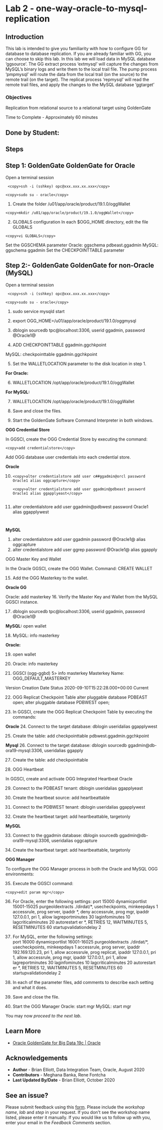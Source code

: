 #  Lab 2 -  one-way-oracle-to-mysql-replication

## Introduction

This lab is intended to give you familiarity with how to configure GG for database to database replication. If you are already familiar with GG, you can choose to skip this lab.
In this lab we will load data in MySQL database ‘ggsource’. The GG extract process ‘extmysql’ will
capture the changes from MySQL’s binary logs and write them to the local trail file. The pump process
‘pmpmysql’ will route the data from the local trail (on the source) to the remote trail (on the target). The replicat process ‘repmysql’ will read the remote trail files, and apply the changes to the MySQL database ‘ggtarget’

### Objectives
Replication from relational source to a relational target using GoldenGate


Time to Complete -
Approximately 60 minutes

## Done by Student:

## Steps
 
## **Step 1:** GoldenGate GoldenGate for Oracle

Open a terminal session
````
 <copy>ssh -i (sshkey) opc@xxx.xxx.xx.xxx</copy>
````
````
<copy>sudo su - oracle</copy>
````
1. Create the folder /u01/app/oracle/product/19.1.0/oggWallet
````
<copy>mkdir /u01/app/oracle/product/19.1.0/oggWallet</copy>
````

2. GLOBALS configuration
In each $OGG_HOME directory, edit the file GLOBALS

````
<copy>vi GLOBALS</copy>
````
Set the GGSCHEMA parameter
Oracle: ggschema pdbeast.ggadmin
MySQL: ggschema ggadmin
Set the CHECKPOINTTABLE parameter

## **Step 2:**- GoldenGate GoldenGate for non-Oracle (MySQL)

Open a terminal session
````
 <copy>ssh -i (sshkey) opc@xxx.xxx.xx.xxx</copy>
````
````
<copy>sudo su - oracle</copy>
````

1. sudo service mysqld start

2. export OGG_HOME=/u01/app/oracle/product/19.1.0/oggmysql

3. dblogin sourcedb tpc@localhost:3306, userid ggadmin, password @Oracle1@

4. ADD CHECKPOINTTABLE ggadmin.ggchkpoint

MySQL: checkpointtable ggadmin.ggchkpoint

5. Set the WALLETLOCATION parameter to the disk location in step 1.

**For Oracle:**

6.  WALLETLOCATION /opt/app/oracle/product/19.1.0/oggWallet

**For MySQL:**

7. WALLETLOCATION /opt/app/oracle/product/19.1.0/oggWallet

8. Save and close the files.

9. Start the GoldenGate Software Command Interpreter in both windows.

**OGG Credential Store**

In GGSCI, create the OGG Credential Store by executing the command: 
````
<copy>add credentialstore</copy>
````
Add OGG database user credentials into each credential store.

**Oracle**

10. ````
    <copy>alter credentialstore add user c##ggadmin@orcl password Oracle1 alias oggcapture</copy>

    ````
    ````
    <copy>alter credentialstore add user ggadmin@pdbeast password Oracle1 alias ggapplyeast</copy>
    ````
    ````
11. <copy>alter credentialstore add user ggadmin@pdbwest password Oracle1 alias ggapplywest</copy>
    ````
       
**MySQL**
1.  alter credentialstore add user ggadmin password @Oracle1@ alias oggcapture
2.  alter credentialstore add user ggrep password @Oracle1@ alias ggapply

OGG Master Key and Wallet

In the Oracle GGSCI, create the OGG Wallet.
Command: CREATE WALLET 

15.  Add the OGG Masterkey to the wallet.

**Oracle GG**

Oracle: add masterkey
16. Verify the Master Key and Wallet from the MySQL GGSCI instance.

17. dblogin sourcedb tpc@localhost:3306, userid ggadmin, password @Oracle1@

**MySQL:** open wallet

18. MySQL: info masterkey

**Oracle:** 

19. open wallet
20. Oracle: info masterkey

21. GGSCI (ogg-ggbd) 5> info masterkey
Masterkey Name: OGG_DEFAULT_MASTERKEY

Version         Creation Date                            Status
2020-09-10T15:22:28.000+00:00   Current
   
22. OGG Replicat Checkpoint Table
alter pluggable database PDBEAST open;
alter pluggable database PDBWEST open;

23. In GGSCI, create the OGG Replicat Checkpoint Table by executing the commands:

**Oracle**
24. Connect to the target database: dblogin useridalias ggapplywest

25. Create the table: add checkpointtable pdbwest.ggadmin.ggchkpoint

**Mysql**
26. Connect to the target database: dblogin sourcedb ggadmin@db-ora19-mysql:3306, useridalias ggapply

27. Create the table: add checkpointtable	

28. OGG Heartbeat

In GGSCI, create and activate OGG Integrated Heartbeat
Oracle

29. Connect to the PDBEAST tenant: dblogin useridalias ggapplyeast

30. Create the heartbeat source: add heartbeattable		

31. Connect to the PDBWEST tenant: dblogin useridalias ggapplywest

32. Create the heartbeat target: add heartbeattable, targetonly

**MySQL**

33. Connect to the ggadmin database: dblogin sourcedb ggadmin@db-ora19-mysql:3306, useridalias oggcapture

34. Create the heartbeat target: add heartbeattable, targetonly
		  
**OGG Manager**

To configure the OGG Manager process in both the Oracle and MySQL OGG environments:

35. Execute the GGSCI command: 

````
<copy>edit param mgr</copy>
````

36. For Oracle, enter the following settings:
	      port 15000
          dynamicportlist 15001-15025
          purgeoldextracts ./dirdat/*, usecheckpoints, minkeepdays 1
          accessrule, prog server, ipaddr *, deny
          accessrule, prog mgr, ipaddr 127.0.0.1, pri 1, allow
          lagreportminutes 30
          laginfominutes 10
          lagcriticalminutes 20
          autorestart er *, RETRIES 12, WAITMINUTES 5, RESETMINUTES 60
          startupvalidationdelay 2

37. For MySQL, enter the following settings:	
	      port 16000
          dynamicportlist 16001-16025
          purgeoldextracts ./dirdat/*, usecheckpoints, minkeepdays 1
          accessrule, prog server, ipaddr 192.169.120.23, pri 1, allow
		  accessrule, prog replicat, ipaddr 127.0.0.1, pri 1, allow
          accessrule, prog mgr, ipaddr 127.0.0.1, pri 1, allow
          lagreportminutes 30
          laginfominutes 10
          lagcriticalminutes 20
          autorestart er *, RETRIES 12, WAITMINUTES 5, RESETMINUTES 60
          startupvalidationdelay 2

38. In each of the parameter files, add comments to describe each setting and what it does.

39. Save and close the file.

40. Start the OGG Manager
Oracle: start mgr
MySQL: start mgr

You may now *proceed to the next lab*.

## Learn More

* [Oracle GoldenGate for Big Data 19c | Oracle](https://www.oracle.com/middleware/data-integration/goldengate/)

## Acknowledgements
* **Author** - Brian Elliott, Data Integration Team, Oracle, August 2020
* **Contributors** - Meghana Banka, Rene Fontcha
* **Last Updated By/Date** - Brian Elliott, October 2020

## See an issue?
Please submit feedback using this [form](https://apexapps.oracle.com/pls/apex/f?p=133:1:::::P1_FEEDBACK:1). Please include the *workshop name*, *lab* and *step* in your request.  If you don't see the workshop name listed, please enter it manually. If you would like us to follow up with you, enter your email in the *Feedback Comments* section.


